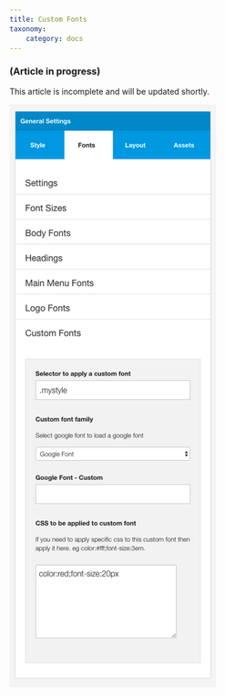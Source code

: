 ```yaml
---
title: Custom Fonts
taxonomy:
    category: docs
---
```


### (Article in progress)
This article is incomplete and will be updated shortly.


![Custom Font](customfont.png)